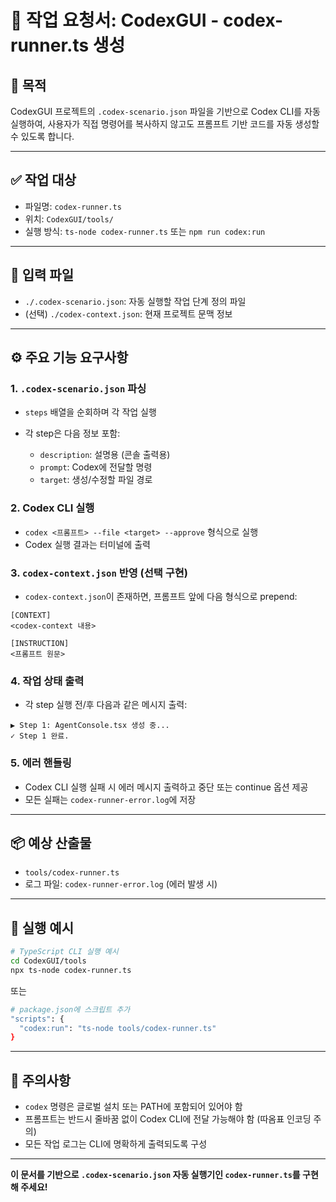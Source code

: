 # 📄 작업 요청서: CodexGUI - codex-runner.ts 생성

## 🧠 목적

CodexGUI 프로젝트의 `.codex-scenario.json` 파일을 기반으로 Codex CLI를 자동 실행하여,
사용자가 직접 명령어를 복사하지 않고도 프롬프트 기반 코드를 자동 생성할 수 있도록 합니다.

---

## ✅ 작업 대상

* 파일명: `codex-runner.ts`
* 위치: `CodexGUI/tools/`
* 실행 방식: `ts-node codex-runner.ts` 또는 `npm run codex:run`

---

## 📄 입력 파일

* `./.codex-scenario.json`: 자동 실행할 작업 단계 정의 파일
* (선택) `./codex-context.json`: 현재 프로젝트 문맥 정보

---

## ⚙️ 주요 기능 요구사항

### 1. `.codex-scenario.json` 파싱

* `steps` 배열을 순회하며 각 작업 실행
* 각 step은 다음 정보 포함:

  * `description`: 설명용 (콘솔 출력용)
  * `prompt`: Codex에 전달할 명령
  * `target`: 생성/수정할 파일 경로

### 2. Codex CLI 실행

* `codex <프롬프트> --file <target> --approve` 형식으로 실행
* Codex 실행 결과는 터미널에 출력

### 3. `codex-context.json` 반영 (선택 구현)

* `codex-context.json`이 존재하면, 프롬프트 앞에 다음 형식으로 prepend:

```text
[CONTEXT]
<codex-context 내용>

[INSTRUCTION]
<프롬프트 원문>
```

### 4. 작업 상태 출력

* 각 step 실행 전/후 다음과 같은 메시지 출력:

```
▶ Step 1: AgentConsole.tsx 생성 중...
✓ Step 1 완료.
```

### 5. 에러 핸들링

* Codex CLI 실행 실패 시 에러 메시지 출력하고 중단 또는 continue 옵션 제공
* 모든 실패는 `codex-runner-error.log`에 저장

---

## 📦 예상 산출물

* `tools/codex-runner.ts`
* 로그 파일: `codex-runner-error.log` (에러 발생 시)

---

## 🏁 실행 예시

```bash
# TypeScript CLI 실행 예시
cd CodexGUI/tools
npx ts-node codex-runner.ts
```

또는

```bash
# package.json에 스크립트 추가
"scripts": {
  "codex:run": "ts-node tools/codex-runner.ts"
}
```

---

## 📌 주의사항

* `codex` 명령은 글로벌 설치 또는 PATH에 포함되어 있어야 함
* 프롬프트는 반드시 줄바꿈 없이 Codex CLI에 전달 가능해야 함 (따옴표 인코딩 주의)
* 모든 작업 로그는 CLI에 명확하게 출력되도록 구성

---

**이 문서를 기반으로 `.codex-scenario.json` 자동 실행기인 `codex-runner.ts`를 구현해 주세요!**

